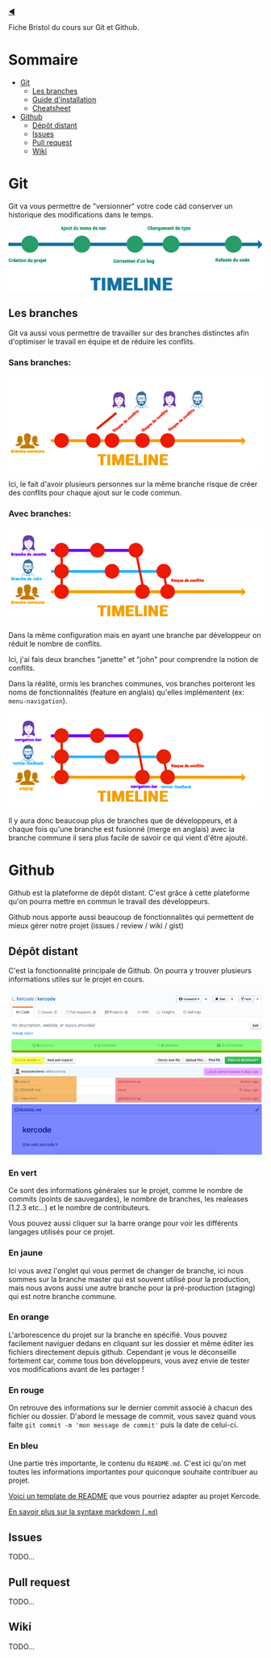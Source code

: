 [:arrow_backward:](../README.md)

Fiche Bristol du cours sur Git et Github.

# Sommaire

- [Git](#git)
  - [Les branches](#les-branches)
  - [Guide d'installation](INSTALL-GIT.md)
  - [Cheatsheet](CHEATSHEET-GIT.md)
- [Github](#github)
  - [Dépôt distant](#depot-distant)
  - [Issues](#issues)
  - [Pull request](#pull-request)
  - [Wiki](#wiki)

# Git

Git va vous permettre de "versionner" votre code càd conserver un historique des modifications dans le temps.

![Timeline](images/timeline.png)

## Les branches

Git va aussi vous permettre de travailler sur des branches distinctes afin d'optimiser le travail en équipe et de réduire les conflits.

### Sans branches:

![Timeline](images/conflits.png)

Ici, le fait d'avoir plusieurs personnes sur la même branche risque de créer des conflits pour chaque ajout sur le code commun.

### Avec branches:

![Banches](images/branches.png)

Dans la même configuration mais en ayant une branche par développeur on réduit le nombre de conflits.

Ici, j'ai fais deux branches "janette" et "john" pour comprendre la notion de conflits.

Dans la réalité, ormis les branches communes, vos branches porteront les noms de fonctionnalités (feature en anglais) qu'elles implémentent (ex: `menu-navigation`).

![Features](images/features.png)

Il y aura donc beaucoup plus de branches que de développeurs, et à chaque fois qu'une branche est fusionné (merge en anglais) avec la branche commune il sera plus facile de savoir ce qui vient d'être ajouté.


# Github

Github est la plateforme de dépôt distant. C'est grâce à cette plateforme qu'on pourra mettre en commun le travail des développeurs.

Github nous apporte aussi beaucoup de fonctionnalités qui permettent de mieux gérer notre projet (issues / review / wiki / gist)

## Dépôt distant

C'est la fonctionnalité principale de Github. On pourra y trouver plusieurs informations utiles sur le projet en cours.

![Dépôt distant](images/code.png)

### En vert

Ce sont des informations générales sur le projet, comme le nombre de commits (points de sauvegardes), le nombre de branches, les realeases (1.2.3 etc...) et le nombre de contributeurs.

Vous pouvez aussi cliquer sur la barre orange pour voir les différents langages utilisés pour ce projet.

### En jaune

Ici vous avez l'onglet qui vous permet de changer de branche, ici nous sommes sur la branche master qui est souvent utilisé pour la production, mais nous avons aussi une autre branche pour la pré-production (staging) qui est notre branche commune.

### En orange

L'arborescence du projet sur la branche en spécifié. Vous pouvez facilement naviguer dedans en cliquant sur les dossier et même éditer les fichiers directement depuis github. Cependant je vous le déconseille fortement car, comme tous bon développeurs, vous avez envie de tester vos modifications avant de les partager !

### En rouge

On retrouve des informations sur le dernier commit associé à chacun des fichier ou dossier.
D'abord le message de commit, vous savez quand vous faite `git commit -m 'mon message de commit'` puis la date de celui-ci.


### En bleu

Une partie très importante, le contenu du `README.md`. C'est ici qu'on met toutes les informations importantes pour quiconque souhaite contribuer au projet.

[Voici un template de README](https://gist.github.com/PurpleBooth/109311bb0361f32d87a2) que vous pourriez adapter au projet Kercode.

[En savoir plus sur la syntaxe markdown (`.md`)](https://github.com/adam-p/markdown-here/wiki/Markdown-Cheatsheet)

## Issues

TODO...

## Pull request

TODO...

## Wiki

TODO...




